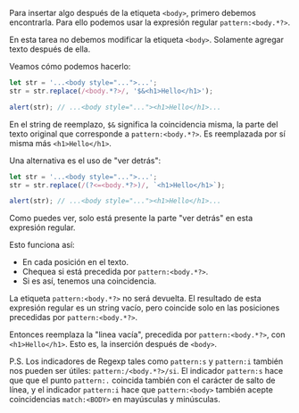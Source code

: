 Para insertar algo después de la etiqueta `<body>`, primero debemos encontrarla. Para ello  podemos usar la expresión regular `pattern:<body.*?>`.

En esta tarea no debemos modificar la etiqueta `<body>`. Solamente agregar texto después de ella.

Veamos cómo podemos hacerlo:

```js run
let str = '...<body style="...">...';
str = str.replace(/<body.*?>/, '$&<h1>Hello</h1>');

alert(str); // ...<body style="..."><h1>Hello</h1>...
```

En el string de reemplazo, `$&` significa la coincidencia misma, la parte del texto original que corresponde a `pattern:<body.*?>`. Es reemplazada por sí misma más `<h1>Hello</h1>`.

Una alternativa es el uso de "ver detrás":

```js run
let str = '...<body style="...">...';
str = str.replace(/(?<=<body.*?>)/, `<h1>Hello</h1>`);

alert(str); // ...<body style="..."><h1>Hello</h1>...
```

Como puedes ver, solo está presente la parte "ver detrás" en esta expresión regular.

Esto funciona así:
- En cada posición en el texto.
- Chequea si está precedida por `pattern:<body.*?>`.
- Si es así, tenemos una coincidencia.

La etiqueta `pattern:<body.*?>` no será devuelta. El resultado de esta expresión regular es un string vacío, pero coincide solo en las posiciones precedidas por `pattern:<body.*?>`.

Entonces reemplaza la "linea vacía", precedida por `pattern:<body.*?>`, con `<h1>Hello</h1>`. Esto es, la inserción después de `<body>`.

P.S. Los indicadores de Regexp tales como `pattern:s` y `pattern:i` también nos pueden ser útiles: `pattern:/<body.*?>/si`. El indicador `pattern:s` hace que que el punto `pattern:.` coincida también con el carácter de salto de línea, y el indicador `pattern:i` hace que `pattern:<body>` también acepte coincidencias `match:<BODY>` en mayúsculas y minúsculas.

